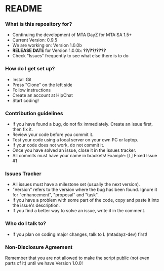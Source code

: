 # README #



### What is this repository for? ###

* Continuing the development of MTA DayZ for MTA:SA 1.5+
* Current Version: 0.9.5
* We are working on: Version 1.0.0b
* **RELEASE DATE** for Version 1.0.0b: **??/??/????**
* Check "Issues" frequently to see what else there is to do

### How do I get set up? ###

* Install Git
* Press "Clone" on the left side
* Follow instructions
* Create an account at HipChat
* Start coding!

### Contribution guidelines ###

* If you have found a bug, do not fix immediately. Create an issue first, then fix it.
* Review your code before you commit it. 
* Test your code using a local server on your own PC or laptop.
* If your code does not work, do not commit it.
* Once you have solved an issue, close it in the issues tracker.
* All commits must have your name in brackets!
Example: [L] Fixed Issue #1

### Issues Tracker ###

* All issues must have a milestone set (usually the next version).
* "Version" refers to the version where the bug has been found. Ignore it for "enhancement", "proposal" and "task".
* If you have a problem with some part of the code, copy and paste it into the issue's description.
* If you find a better way to solve an issue, write it in the comment.

### Who do I talk to? ###

* If you plan on coding major changes, talk to L (mtadayz-dev) first!


### Non-Disclosure Agreement ###

Remember that you are not allowed to make the script public (not even parts of it) until we have Version 1.0.0!